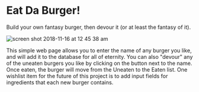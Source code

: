 # Eat Da Burger!
Build your own fantasy burger, then devour it (or at least the fantasy of it).


![screen shot 2018-11-16 at 12 45 38 am](https://user-images.githubusercontent.com/36722674/48611265-be025900-e93a-11e8-8956-3efcd3e74237.png)


This simple web page allows you to enter the name of any burger you like, and will add it to the database for all of eternity. You can also "devour" any of the uneaten burgers you like by clicking on the button next to the name. Once eaten, the burger will move from the Uneaten to the Eaten list. One wishlist item for the future of this project is to add input fields for ingredients that each new burger contains. 
